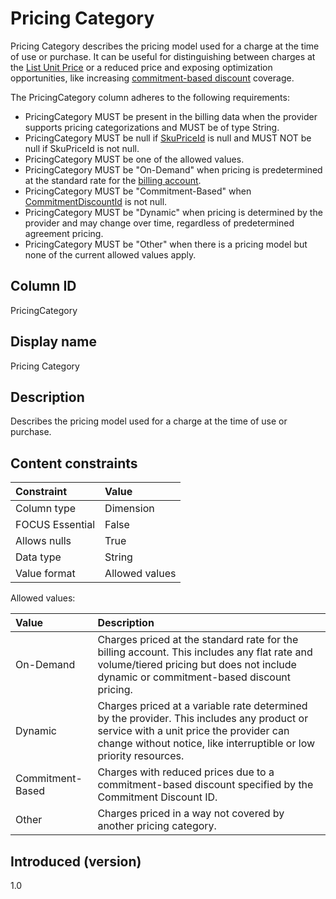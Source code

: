 # Pricing Category

Pricing Category describes the pricing model used for a charge at the time of use or purchase. It can be useful for distinguishing between charges at the [List Unit Price](#ListUnitPrice) or a reduced price and exposing optimization opportunities, like increasing [commitment-based discount](#glossary:commitment-based-discount) coverage.

The PricingCategory column adheres to the following requirements:

* PricingCategory MUST be present in the billing data when the provider supports pricing categorizations and MUST be of type String.
* PricingCategory MUST be null if [SkuPriceId](#skupriceid) is null and MUST NOT be null if SkuPriceId is not null.
* PricingCategory MUST be one of the allowed values.
* PricingCategory MUST be "On-Demand" when pricing is predetermined at the standard rate for the [billing account](#glossary:billing-account).
* PricingCategory MUST be "Commitment-Based" when [CommitmentDiscountId](#commitmentdiscountid) is not null.
* PricingCategory MUST be "Dynamic" when pricing is determined by the provider and may change over time, regardless of predetermined agreement pricing.
* PricingCategory MUST be "Other" when there is a pricing model but none of the current allowed values apply.

## Column ID

PricingCategory

## Display name

Pricing Category

## Description

Describes the pricing model used for a charge at the time of use or purchase.

## Content constraints

| Constraint      | Value          |
| :-------------- | :------------- |
| Column type     | Dimension      |
| FOCUS Essential | False          |
| Allows nulls    | True           |
| Data type       | String         |
| Value format    | Allowed values |

Allowed values:

| Value            | Description                     |
| :--------------- | :-------------------------------|
| On-Demand        | Charges priced at the standard rate for the billing account. This includes any flat rate and volume/tiered pricing but does not include dynamic or commitment-based discount pricing. |
| Dynamic          | Charges priced at a variable rate determined by the provider. This includes any product or service with a unit price the provider can change without notice, like interruptible or low priority resources.   |
| Commitment-Based | Charges with reduced prices due to a commitment-based discount specified by the Commitment Discount ID.   |
| Other            | Charges priced in a way not covered by another pricing category.  |

## Introduced (version)

1.0
